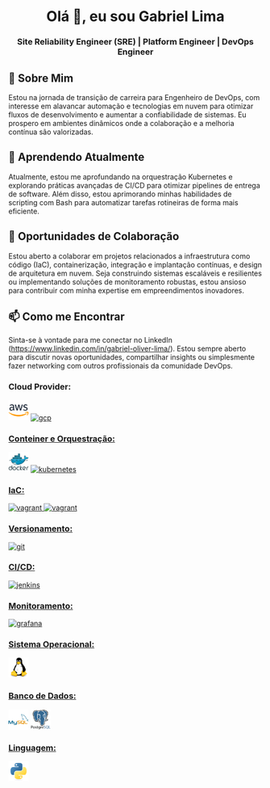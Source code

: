 <h1 align="center">Olá 👋, eu sou Gabriel Lima</h1>
<h3 align="center">Site Reliability Engineer (SRE) | Platform Engineer | DevOps Engineer</h3>

## 👀 Sobre Mim
  Estou na jornada de transição de carreira para Engenheiro de DevOps, com interesse em alavancar automação e tecnologias em nuvem para otimizar fluxos de desenvolvimento e aumentar a confiabilidade de sistemas. Eu prospero em ambientes dinâmicos onde a colaboração e a melhoria contínua são valorizadas.

## 🌱 Aprendendo Atualmente
  Atualmente, estou me aprofundando na orquestração Kubernetes e explorando práticas avançadas de CI/CD para otimizar pipelines de entrega de software. Além disso, estou aprimorando minhas habilidades de scripting com Bash para automatizar tarefas rotineiras de forma mais eficiente.

## 💼 Oportunidades de Colaboração
  Estou aberto a colaborar em projetos relacionados a infraestrutura como código (IaC), containerização, integração e implantação contínuas, e design de arquitetura em nuvem. Seja construindo sistemas escaláveis e resilientes ou implementando soluções de monitoramento robustas, estou ansioso para contribuir com minha expertise em empreendimentos inovadores.

## 📫 Como me Encontrar
  Sinta-se à vontade para me conectar no LinkedIn (https://www.linkedin.com/in/gabriel-oliver-lima/). Estou sempre aberto para discutir novas oportunidades, compartilhar insights ou simplesmente fazer networking com outros profissionais da comunidade DevOps.


<h3 align="left">Cloud Provider:</h3>
<p align="left"> <a href="https://aws.amazon.com" target="_blank" rel="noreferrer"> <img src="https://raw.githubusercontent.com/devicons/devicon/master/icons/amazonwebservices/amazonwebservices-original-wordmark.svg" alt="aws" width="40" height="40"/></a> <a href="https://cloud.google.com" target="_blank" rel="noreferrer"> <img src="https://www.vectorlogo.zone/logos/google_cloud/google_cloud-icon.svg" alt="gcp" width="40" height="40"/>
  
<h3 align="left">Conteiner e Orquestração:</h3>
</a> <a href="https://www.docker.com/" target="_blank" rel="noreferrer"> <img src="https://raw.githubusercontent.com/devicons/devicon/master/icons/docker/docker-original-wordmark.svg" alt="docker" width="40" height="40"/></a> <a href="https://kubernetes.io" target="_blank" rel="noreferrer"> <img src="https://www.vectorlogo.zone/logos/kubernetes/kubernetes-icon.svg" alt="kubernetes" width="40" height="40"/> 

<h3 align="left">IaC:</h3>
<img src="https://cdn.jsdelivr.net/gh/devicons/devicon@latest/icons/terraform/terraform-original.svg" alt="vagrant" width="40" height="40"/> </a> <a href="https://www.vagrantup.com/" target="_blank" rel="noreferrer"> <img src="https://www.vectorlogo.zone/logos/vagrantup/vagrantup-icon.svg" alt="vagrant" width="40" height="40"/> 

<h3 align="left">Versionamento:</h3>
</a> <a href="https://git-scm.com/" target="_blank" rel="noreferrer"> <img src="https://www.vectorlogo.zone/logos/git-scm/git-scm-icon.svg" alt="git" width="40" height="40"/>

<h3 align="left">CI/CD:</h3>
</a> <a href="https://www.jenkins.io" target="_blank" rel="noreferrer"> <img src="https://www.vectorlogo.zone/logos/jenkins/jenkins-icon.svg" alt="jenkins" width="40"height="40"/> 

<h3 align="left">Monitoramento:</h3>
</a> <a href="https://grafana.com" target="_blank" rel="noreferrer"> <img src="https://www.vectorlogo.zone/logos/grafana/grafana-icon.svg" alt="grafana" width="40" height="40"/>

<h3 align="left">Sistema Operacional:</h3>
 </a> <a href="https://www.linux.org/" target="_blank" rel="noreferrer"> <img src="https://raw.githubusercontent.com/devicons/devicon/master/icons/linux/linux-original.svg" alt="linux" width="40" height="40"/> 

<h3 align="left">Banco de Dados:</h3>
  </a> <a href="https://www.mysql.com/" target="_blank" rel="noreferrer"> <img src="https://raw.githubusercontent.com/devicons/devicon/master/icons/mysql/mysql-original-wordmark.svg" alt="mysql" width="40" height="40"/></a> <a href="https://www.postgresql.org" target="_blank" rel="noreferrer"> <img src="https://raw.githubusercontent.com/devicons/devicon/master/icons/postgresql/postgresql-original-wordmark.svg" alt="postgresql" width="40" height="40"/>

<h3 align="left">Linguagem:</h3>
 </a> <a href="https://www.python.org" target="_blank" rel="noreferrer"> <img src="https://raw.githubusercontent.com/devicons/devicon/master/icons/python/python-original.svg" alt="python" width="40" height="40"/>
  
  




